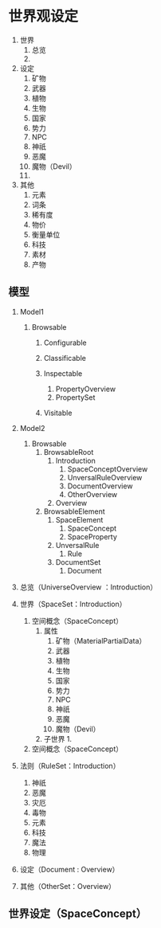 # 世界观设定

1. 世界
   1. 总览
   2. 
2. 设定
   1. 矿物
   2. 武器
   3. 植物
   4. 生物
   5. 国家
   6. 势力
   7. NPC
   8. 神祇
   9. 恶魔
   10. 魔物（Devil）
   11. 
3. 其他
   1. 元素
   2. 词条
   3. 稀有度
   4. 物价
   5. 衡量单位
   6. 科技
   7. 素材
   8. 产物

## 模型

1. Model1
   1. Browsable
      1. Configurable
      2. Classificable
      3. Inspectable
         1. PropertyOverview
         2. PropertySet

      4. Visitable
2. Model2
   1. Browsable
      1. BrowsableRoot
         1. Introduction
            1. SpaceConceptOverview
            2. UnversalRuleOverview
            3. DocumentOverview
            4. OtherOverview
         2. Overview
      2. BrowsableElement
         1. SpaceElement
            1. SpaceConcept
            2. SpaceProperty
         2. UnversalRule
            1. Rule
         3. DocumentSet
            1. Document
3. 总览（UniverseOverview ：Introduction）
4. 世界（SpaceSet：Introduction）
   1. 空间概念（SpaceConcept）
      1. 属性
         1. 矿物（MaterialPartialData）
         2. 武器
         3. 植物
         4. 生物
         5. 国家
         6. 势力
         7. NPC
         8. 神祇
         9. 恶魔
         10. 魔物（Devil）
      2. 子世界
         1. 
   2. 空间概念（SpaceConcept）
5. 法则（RuleSet：Introduction）
   1. 神祇
   2. 恶魔
   3. 灾厄
   4. 毒物
   5. 元素
   6. 科技
   7. 魔法
   8. 物理

6. 设定（Document :  Overview）
7. 其他（OtherSet：Overview）

## 世界设定（SpaceConcept）